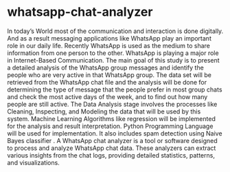 # whatsapp-chat-analyzer
In today’s World most of the communication and interaction is done digitally. And as a result messaging applications like WhatsApp play an important role in our daily life. Recently WhatsApp is used as the medium to share information from one person to the other. WhatsApp is playing a major role in Internet-Based Communication. The main goal of this study is to present a detailed analysis of the WhatsApp group messages and identify the people who are very active in that WhatsApp group. The data set will be retrieved from the WhatsApp chat file and the analysis will be done for determining the type of message that the people prefer in most group chats and check the most active days of the week, and to find out how many people are still active. The Data Analysis stage involves the processes like Cleaning, Inspecting, and Modeling the data that will be used by this system. Machine Learning Algorithms like regression will be implemented for the analysis and result interpretation. Python Programming Language will be used for implementation. It also includes spam detection using Naive Bayes classifier .
A WhatsApp chat analyzer is a tool or software designed to process and analyze WhatsApp chat data. These analyzers can extract various insights from the chat logs, providing detailed statistics, patterns, and visualizations.
